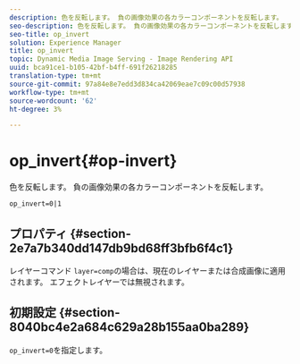```yaml
---
description: 色を反転します。 負の画像効果の各カラーコンポーネントを反転します。
seo-description: 色を反転します。 負の画像効果の各カラーコンポーネントを反転します。
seo-title: op_invert
solution: Experience Manager
title: op_invert
topic: Dynamic Media Image Serving - Image Rendering API
uuid: bca91ce1-b105-42bf-b4ff-691f26218285
translation-type: tm+mt
source-git-commit: 97a84e8e7edd3d834ca42069eae7c09c00d57938
workflow-type: tm+mt
source-wordcount: '62'
ht-degree: 3%

---
```



# op_invert{#op-invert}

色を反転します。 負の画像効果の各カラーコンポーネントを反転します。

`op_invert=0|1`

## プロパティ {#section-2e7a7b340dd147db9bd68ff3bfb6f4c1}

レイヤーコマンド `layer=comp`の場合は、現在のレイヤーまたは合成画像に適用されます。 エフェクトレイヤーでは無視されます。

## 初期設定 {#section-8040bc4e2a684c629a28b155aa0ba289}

`op_invert=0`を指定します。

